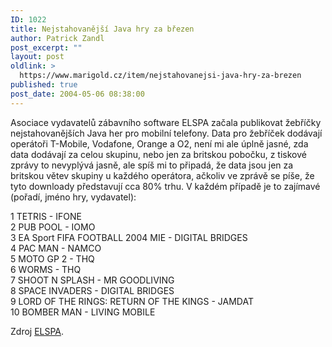 ```yaml
---
ID: 1022
title: Nejstahovanější Java hry za březen
author: Patrick Zandl
post_excerpt: ""
layout: post
oldlink: >
  https://www.marigold.cz/item/nejstahovanejsi-java-hry-za-brezen
published: true
post_date: 2004-05-06 08:38:00
---
```

<p>
Asociace vydavatelů zábavního software ELSPA začala publikovat žebříčky nejstahovanějších Java her pro mobilní telefony. Data pro žebříček dodávají operátoři T-Mobile, Vodafone, Orange a O2, není mi ale úplně jasné, zda data dodávají za celou skupinu, nebo jen za britskou pobočku, z tiskové zprávy to nevyplývá jasně, ale spíš mi to připadá, že data jsou jen za britskou větev skupiny u každého operátora, ačkoliv ve zprávě se píše, že tyto downloady představují cca 80% trhu.&#160;V každém případě je to zajímavé (pořadí, jméno hry, vydavatel):</p>

<p>
1 TETRIS - IFONE<BR>2 PUB POOL - IOMO<BR>3 EA Sport FIFA FOOTBALL 2004 MIE - DIGITAL BRIDGES<BR>4 PAC MAN - NAMCO<BR>5 MOTO GP 2 - THQ<BR>6 WORMS - THQ<BR>7 SHOOT N SPLASH - MR GOODLIVING<BR>8 SPACE INVADERS - DIGITAL BRIDGES<BR>9 LORD OF THE RINGS: RETURN OF THE KINGS - JAMDAT<BR>10 BOMBER MAN - LIVING MOBILE</p>

<p>
Zdroj <A href="http://www.elspa.com/about/pr/pr.asp?mode=view&amp;t=1&amp;id=426" target=_blank>ELSPA</A>.</p>

